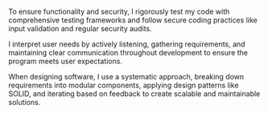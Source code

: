 To ensure functionality and security, I rigorously test my code with comprehensive testing frameworks and follow secure coding practices like input validation and regular security audits.

I interpret user needs by actively listening, gathering requirements, and maintaining clear communication throughout development to ensure the program meets user expectations.

When designing software, I use a systematic approach, breaking down requirements into modular components, applying design patterns like SOLID, and iterating based on feedback to create scalable and maintainable solutions.
